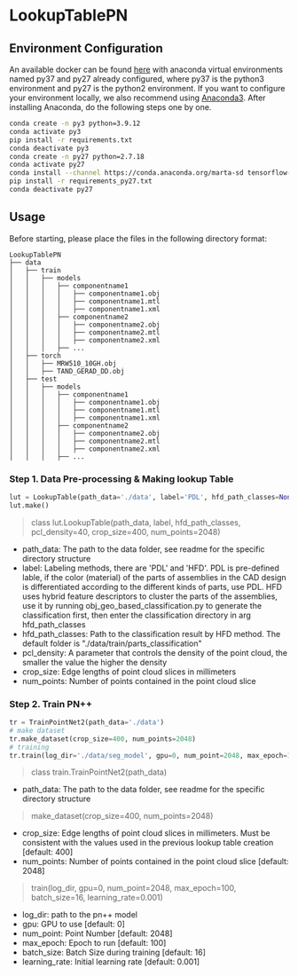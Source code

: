 # LookupTablePN
## Environment Configuration
An available docker can be found [here](https://hub.docker.com/repository/docker/chidianlizi/pointnet) with anaconda virtual environments named py37 and py27 already configured, where py37 is the python3 environment and py27 is the python2 environment. If you want to configure your environment locally, we also recommend using [Anaconda3](https://www.anaconda.com). After installing Anaconda, do the following steps one by one.


```bash
conda create -n py3 python=3.9.12
conda activate py3
pip install -r requirements.txt
conda deactivate py3
conda create -n py27 python=2.7.18
conda activate py27
conda install --channel https://conda.anaconda.org/marta-sd tensorflow-gpu=1.2.0
pip install -r requirements_py27.txt
conda deactivate py27
```



## Usage
Before starting, please place the files in the following directory format:
```
LookupTablePN
├── data
│   ├── train
│   │   ├── models
│   │   │   ├── componentname1
│   │   │   │   ├── componentname1.obj
│   │   │   │   ├── componentname1.mtl
│   │   │   │   ├── componentname1.xml
│   │   │   ├── componentname2
│   │   │   │   ├── componentname2.obj
│   │   │   │   ├── componentname2.mtl
│   │   │   │   ├── componentname2.xml
│   │   │   ├── ...
│   ├── torch
│   │   ├── MRW510_10GH.obj
│   │   ├── TAND_GERAD_DD.obj
│   ├── test
│   │   ├── models
│   │   │   ├── componentname1
│   │   │   │   ├── componentname1.obj
│   │   │   │   ├── componentname1.mtl
│   │   │   │   ├── componentname1.xml
│   │   │   ├── componentname2
│   │   │   │   ├── componentname2.obj
│   │   │   │   ├── componentname2.mtl
│   │   │   │   ├── componentname2.xml
│   │   │   ├── ...
```
### Step 1. Data Pre-processing & Making lookup Table
```python
lut = LookupTable(path_data='./data', label='PDL', hfd_path_classes=None, pcl_density=40, crop_size=400, num_points=2048)
lut.make()

```
> class lut.LookupTable(path_data, label, hfd_path_classes, pcl_density=40, crop_size=400, num_points=2048)
- path_data: The path to the data folder, see readme for the specific directory structure
- label: Labeling methods, there are 'PDL' and 'HFD'. PDL is pre-defined lable, if the color (material) of the parts of assemblies in the CAD design is differentiated according to the different kinds of parts, use PDL. HFD uses hybrid feature descriptors to cluster the parts of the assemblies, use it by running obj_geo_based_classification.py to generate the classification first, then enter the classification directory in arg hfd_path_classes
- hfd_path_classes: Path to the classification result by HFD method. The default folder is "./data/train/parts_classification"
- pcl_density: A parameter that controls the density of the point cloud, the smaller the value the higher the density
- crop_size: Edge lengths of point cloud slices in millimeters
- num_points: Number of points contained in the point cloud slice 

### Step 2. Train PN++
```python
tr = TrainPointNet2(path_data='./data')
# make dataset
tr.make_dataset(crop_size=400, num_points=2048)
# training
tr.train(log_dir='./data/seg_model', gpu=0, num_point=2048, max_epoch=100, batch_size=16, learning_rate=0.001)

```
> class train.TrainPointNet2(path_data)
- path_data: The path to the data folder, see readme for the specific directory structure

>make_dataset(crop_size=400, num_points=2048)
- crop_size: Edge lengths of point cloud slices in millimeters. Must be consistent with the values used in the previous lookup table creation [default: 400]
- num_points: Number of points contained in the point cloud slice  [default: 2048]

>train(log_dir, gpu=0, num_point=2048, max_epoch=100, batch_size=16, learning_rate=0.001)
- log_dir: path to the pn++ model
- gpu: GPU to use [default: 0]
- num_point: Point Number [default: 2048]
- max_epoch: Epoch to run [default: 100]
- batch_size: Batch Size during training [default: 16]
- learning_rate: Initial learning rate [default: 0.001]
